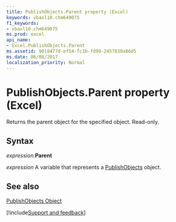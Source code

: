```yaml
---
title: PublishObjects.Parent property (Excel)
keywords: vbaxl10.chm649075
f1_keywords:
- vbaxl10.chm649075
ms.prod: excel
api_name:
- Excel.PublishObjects.Parent
ms.assetid: 9018477d-ef54-fc1b-fd99-2457830a86d5
ms.date: 06/08/2017
localization_priority: Normal
---
```



# PublishObjects.Parent property (Excel)

Returns the parent object for the specified object. Read-only.


## Syntax

_expression_.**Parent**

_expression_ A variable that represents a [PublishObjects](Excel.PublishObjects.md) object.


## See also


[PublishObjects Object](Excel.PublishObjects.md)

[!include[Support and feedback](~/includes/feedback-boilerplate.md)]